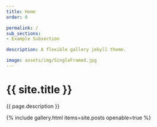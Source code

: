 ```yaml
---
title: Home
order: 0

permalink: /
sub_sections:
- Example Subsection

description: A flexible gallery jekyll theme.

image: assets/img/SingleFramed.jpg
---
```


# {{ site.title }}

{{ page.description }}

{% include gallery.html items=site.posts openable=true %}



